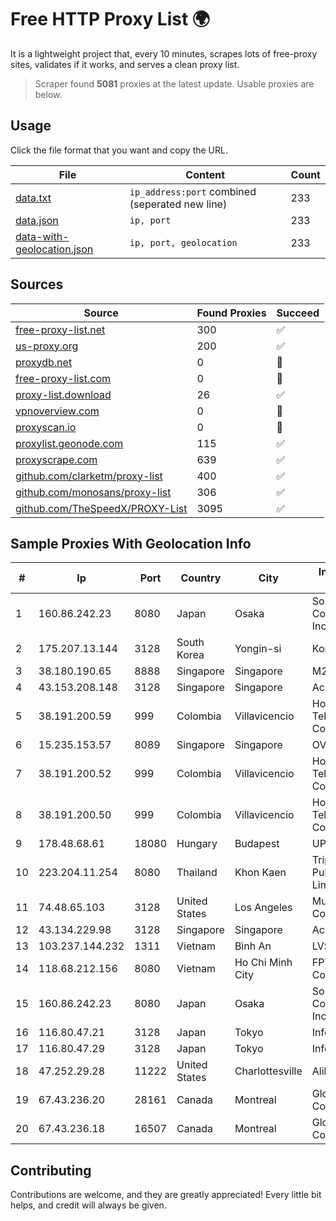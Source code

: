 
# Free HTTP Proxy List 🌍

It is a lightweight project that, every 10 minutes, scrapes lots of free-proxy sites, validates if it works, and serves a clean proxy list.


> Scraper found **5081** proxies at the latest update. Usable proxies are below.

## Usage

Click the file format that you want and copy the URL.


|File|Content|Count|
|----|-------|-----|
|[data.txt](https://raw.githubusercontent.com/themiralay/Proxy-List-World/master/data.txt)|`ip_address:port` combined (seperated new line)|233|
|[data.json](https://raw.githubusercontent.com/themiralay/Proxy-List-World/master/data.json)|`ip, port`|233|
|[data-with-geolocation.json](https://raw.githubusercontent.com/themiralay/Proxy-List-World/master/data-with-geolocation.json)|`ip, port, geolocation`|233|

## Sources

|Source|Found Proxies|Succeed|
|------|-------------|-------|
|[free-proxy-list.net](https://free-proxy-list.net)|300|✅|
|[us-proxy.org](https://www.us-proxy.org)|200|✅|
|[proxydb.net](http://proxydb.net)|0|🚫|
|[free-proxy-list.com](https://free-proxy-list.com/?page=&port=&type%5B%5D=http&type%5B%5D=https&up_time=0&search=Search)|0|🚫|
|[proxy-list.download](https://www.proxy-list.download/HTTP)|26|✅|
|[vpnoverview.com](https://vpnoverview.com/privacy/anonymous-browsing/free-proxy-servers)|0|🚫|
|[proxyscan.io](https://www.proxyscan.io)|0|🚫|
|[proxylist.geonode.com](https://proxylist.geonode.com/api/proxy-list?limit=300&page=1&sort_by=lastChecked&sort_type=desc&protocols=http,https)|115|✅|
|[proxyscrape.com](https://api.proxyscrape.com/v2/?request=displayproxies&protocol=http&timeout=10000&country=all&ssl=all&anonymity=all)|639|✅|
|[github.com/clarketm/proxy-list](https://raw.githubusercontent.com/clarketm/proxy-list/master/proxy-list-raw.txt)|400|✅|
|[github.com/monosans/proxy-list](https://raw.githubusercontent.com/monosans/proxy-list/main/proxies/http.txt)|306|✅|
|[github.com/TheSpeedX/PROXY-List](https://raw.githubusercontent.com/TheSpeedX/PROXY-List/master/http.txt)|3095|✅|


## Sample Proxies With Geolocation Info

|#|Ip|Port|Country|City|Internet Service Provider|
|-|--|----|-------|----|-------------------------|
|1|160.86.242.23|8080|Japan|Osaka|Sony Network Communications Inc|
|2|175.207.13.144|3128|South Korea|Yongin-si|Korea Telecom|
|3|38.180.190.65|8888|Singapore|Singapore|M247 Europe SRL|
|4|43.153.208.148|3128|Singapore|Singapore|Aceville Pte.ltd|
|5|38.191.200.59|999|Colombia|Villavicencio|Hola Telecomunicacines Colombia S.A.S|
|6|15.235.153.57|8089|Singapore|Singapore|OVH Hosting|
|7|38.191.200.52|999|Colombia|Villavicencio|Hola Telecomunicacines Colombia S.A.S|
|8|38.191.200.50|999|Colombia|Villavicencio|Hola Telecomunicacines Colombia S.A.S|
|9|178.48.68.61|18080|Hungary|Budapest|UPC|
|10|223.204.11.254|8080|Thailand|Khon Kaen|Triple T Broadband Public Company Limited|
|11|74.48.65.103|3128|United States|Los Angeles|Multacom Corporation|
|12|43.134.229.98|3128|Singapore|Singapore|Aceville Pte.ltd|
|13|103.237.144.232|1311|Vietnam|Bình An|LVSOFT|
|14|118.68.212.156|8080|Vietnam|Ho Chi Minh City|FPT Telecom Company|
|15|160.86.242.23|8080|Japan|Osaka|Sony Network Communications Inc|
|16|116.80.47.21|3128|Japan|Tokyo|InfoSphere|
|17|116.80.47.29|3128|Japan|Tokyo|InfoSphere|
|18|47.252.29.28|11222|United States|Charlottesville|Alibaba.com LLC|
|19|67.43.236.20|28161|Canada|Montreal|GloboTech Communications|
|20|67.43.236.18|16507|Canada|Montreal|GloboTech Communications|



## Contributing

Contributions are welcome, and they are greatly appreciated! Every
little bit helps, and credit will always be given.

